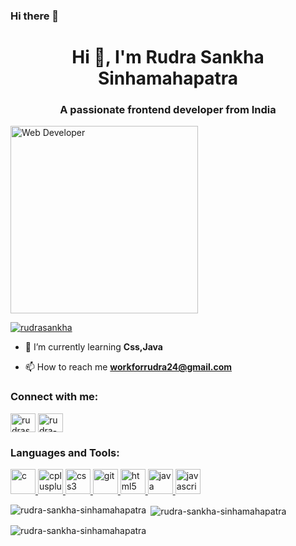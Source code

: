 ### Hi there 👋
<h1 align="center">Hi 👋, I'm Rudra Sankha Sinhamahapatra</h1>
<h3 align="center">A passionate frontend developer from India</h3>
<p align="centre"><img src="https://encrypted-tbn0.gstatic.com/images?q=tbn:ANd9GcSet0MuoC8S0Q8WXI1tjxXGq1bG_NCL6fkO9A&usqp=CAU" alt="Web Developer" height="300px" width="300px"/> </p>
<p align="left"> <a href="https://twitter.com/rudrasankha" target="_blank"><img src="https://img.shields.io/twitter/follow/rudrasankha?logo=twitter&style=for-the-badge" alt="rudrasankha" /></a> </p>


- 🌱 I’m currently learning **Css,Java**

- 📫 How to reach me **workforrudra24@gmail.com**

<h3 align="left">Connect with me:</h3>
<p align="left">
<a href="https://twitter.com/rudrasankha" target="blank"><img align="center" src="https://raw.githubusercontent.com/rahuldkjain/github-profile-readme-generator/master/src/images/icons/Social/twitter.svg" alt="rudrasankha" height="30" width="40" /></a>
<a href="https://linkedin.com/in/rudra-sankha-sinhamahapatra-6311aa1bb" target="blank"><img align="center" src="https://raw.githubusercontent.com/rahuldkjain/github-profile-readme-generator/master/src/images/icons/Social/linked-in-alt.svg" alt="rudra-sankha-sinhamahapatra-6311aa1bb" height="30" width="40" /></a>
</p>

<h3 align="left">Languages and Tools:</h3>
<p align="left"> <a href="https://www.cprogramming.com/" target="_blank" rel="noreferrer"> <img src="https://img.shields.io/badge/C-00599C?style=for-the-badge&logo=c&logoColor=white" alt="c" width="40" height="40"/> </a> <a href="https://www.w3schools.com/cpp/" target="_blank" rel="noreferrer"> <img src="https://img.shields.io/badge/C%2B%2B-00599C?style=for-the-badge&logo=c%2B%2B&logoColor=white" alt="cplusplus" width="40" height="40"/> </a> <a href="https://www.w3schools.com/css/" target="_blank" rel="noreferrer"> <img src="https://img.shields.io/badge/CSS3-1572B6?style=for-the-badge&logo=css3&logoColor=white" alt="css3" width="40" height="40"/> </a> <a href="https://git-scm.com/" target="_blank" rel="noreferrer"> <img src="https://www.vectorlogo.zone/logos/git-scm/git-scm-icon.svg" alt="git" width="40" height="40"/> </a> <a href="https://www.w3.org/html/" target="_blank" rel="noreferrer"> <img src="https://img.shields.io/badge/HTML5-E34F26?style=for-the-badge&logo=html5&logoColor=white" alt="html5" width="40" height="40"/> </a> <a href="https://www.java.com" target="_blank" rel="noreferrer"> <img src="" alt="java" width="40" height="40"/> </a> <a href="https://developer.mozilla.org/en-US/docs/Web/JavaScript" target="_blank" rel="noreferrer"> <img src="https://img.shields.io/badge/JavaScript-323330?style=for-the-badge&logo=javascript&logoColor=F7DF1E" alt="javascript" width="40" height="40"/> </a> </p>

<p><img align="left" src="https://github-readme-stats.vercel.app/api/top-langs?username=rudra-sankha-sinhamahapatra&show_icons=true&locale=en&layout=compact" alt="rudra-sankha-sinhamahapatra" /></p>

<p>&nbsp;<img align="center" src="https://github-readme-stats.vercel.app/api?username=rudra-sankha-sinhamahapatra&show_icons=true&locale=en" alt="rudra-sankha-sinhamahapatra" /></p>

<p><img align="center" src="https://github-readme-streak-stats.herokuapp.com/?user=rudra-sankha-sinhamahapatra&" alt="rudra-sankha-sinhamahapatra" /></p>


<!--
**Rudra-Sankha-Sinhamahapatra/Rudra-Sankha-Sinhamahapatra** is a ✨ _special_ ✨ repository because its `README.md` (this file) appears on your GitHub profile.

Here are some ideas to get you started:

- 🔭 I’m currently working on ...
- 🌱 I’m currently learning ...
- 👯 I’m looking to collaborate on ...
- 🤔 I’m looking for help with ...
- 💬 Ask me about ...
- 📫 How to reach me: ...
- 😄 Pronouns: ...
- ⚡ Fun fact: ...
-->
